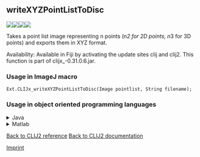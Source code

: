 ## writeXYZPointListToDisc
<img src="images/mini_empty_logo.png"/><img src="images/mini_empty_logo.png"/><img src="images/mini_clijx_logo.png"/><img src="images/mini_empty_logo.png"/>

Takes a point list image representing n points (n*2 for 2D points, n*3 for 3D points) and exports them in XYZ format.

Availability: Available in Fiji by activating the update sites clij and clij2.
This function is part of clijx_-0.31.0.6.jar.

### Usage in ImageJ macro
```
Ext.CLIJx_writeXYZPointListToDisc(Image pointlist, String filename);
```


### Usage in object oriented programming languages



<details>

<summary>
Java
</summary>
<pre class="highlight">// init CLIJ and GPU
import net.haesleinhuepf.clijx.CLIJx;
import net.haesleinhuepf.clij.clearcl.ClearCLBuffer;
CLIJx clijx = CLIJx.getInstance();

// get input parameters
ClearCLBuffer pointlist = clijx.push(pointlistImagePlus);
</pre>

<pre class="highlight">
// Execute operation on GPU
clijx.writeXYZPointListToDisc(pointlist, filename);
</pre>

<pre class="highlight">
// show result

// cleanup memory on GPU
clijx.release(pointlist);
</pre>

</details>



<details>

<summary>
Matlab
</summary>
<pre class="highlight">% init CLIJ and GPU
clijx = init_clatlabx();

% get input parameters
pointlist = clijx.pushMat(pointlist_matrix);
</pre>

<pre class="highlight">
% Execute operation on GPU
clijx.writeXYZPointListToDisc(pointlist, filename);
</pre>

<pre class="highlight">
% show result

% cleanup memory on GPU
clijx.release(pointlist);
</pre>

</details>



[Back to CLIJ2 reference](https://clij.github.io/clij2-docs/reference)
[Back to CLIJ2 documentation](https://clij.github.io/clij2-docs)

[Imprint](https://clij.github.io/imprint)
